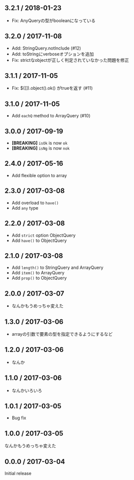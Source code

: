 3.2.1 / 2018-01-23
------------------
* Fix: AnyQueryの型がbooleanになっている

3.2.0 / 2017-11-08
------------------
* Add: StringQuery.notInclude (#12)
* Add: toStringにverboseオプションを追加
* Fix: strictなobjectが正しく判定されていなかった問題を修正

3.1.1 / 2017-11-05
------------------
* Fix: $([]).object().ok() がtrueを返す (#11)

3.1.0 / 2017-11-05
------------------
* Add `eachQ` method to ArrayQuery (#10)

3.0.0 / 2017-09-19
------------------
* **[BREAKING]** `isOk` is now `ok`
* **[BREAKING]** `isNg` is now `nok`

2.4.0 / 2017-05-16
------------------
* Add flexible option to array

2.3.0 / 2017-03-08
------------------
* Add overload to `have()`
* Add `any` type

2.2.0 / 2017-03-08
------------------
* Add `strict` option ObjectQuery
* Add `have()` to ObjectQuery

2.1.0 / 2017-03-08
------------------
* Add `length()` to StringQuery and ArrayQuery
* Add `item()` to ArrayQuery
* Add `prop()` to ObjectQuery

2.0.0 / 2017-03-07
------------------
* なんかもうめっちゃ変えた

1.3.0 / 2017-03-06
------------------
* arrayの引数で要素の型を指定できるようにするなど

1.2.0 / 2017-03-06
------------------
* なんか

1.1.0 / 2017-03-06
------------------
* なんかいろいろ

1.0.1 / 2017-03-05
------------------
* Bug fix

1.0.0 / 2017-03-05
------------------
なんかもうめっちゃ変えた

0.0.0 / 2017-03-04
------------------
Initial release

